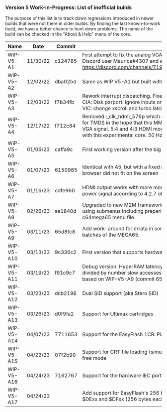 ### Version 5 Work-in-Progress: List of inofficial builds

The purpose of this list is to track down regressions introduced in newer
builds that were not there in older builds. By finding the last known-to-work
build, we have a better chance to hunt down problems. The name of the build
can be checked in the "About & Help" menu of the core.

| Name        | Date     | Commit  | Comment
|-------------|----------|---------|--------------------------------------
| WIP-V5-A1   | 11/30/22 | c124785 | First attempt to fix the analog VGA display challenge ("underwater" waving screen effect) discovered by Discord user Maurice#4307 and as described here: https://discord.com/channels/719326990221574164/794775503818588200/1045984002634428427
| WIP-V5-A2   | 12/02/22 | dba02bd | Same as WIP V5-A1 but built with Vivado 2022.2
| WIP-V5-A3   | 12/03/22 | f7b34fb | Rework interrupt dispatching. Fixed frequency-ratio bug in HDMI-Flicker-Free mode. Refactor audio clock. CIA: Disk parport: ignore inputs on pins configured as output. CIA: fix timer reset values (Arctic Shipwreck). VIC: change xscroll and turbo latch time.
| WIP-V5-A4   | 12/17/22 | f712c84 | Removed i_clk_hdmi_576p which generates 27.00 MHz for 576p @ 50 Hz and 5x27.00 MHz = 135.0 MHz for TMDS in the hope that this MMCM is the root cause of the "signal noise" that apparently disturbs the VGA signal. 5:4 and 4:3 HDMI modes, as well as the 60 Hz mode of 16:9 and DVI are not working any more with this experimental core. 50 Hz 720p HDMI does work.
| WIP-V5-A5   | 01/06/23 | caffa9c | First working version after the big refactoring to align the C64 core and the M2M framework
| WIP-V5-A6   | 01/07/23 | 6150985 | Identical with A5, but with a fixed regression introduced by the refactoring: In 5:4 and 4:3 modes, the file browser did not fit on the screen
| WIP-V5-A7   | 01/16/23 | cdfe960 | HDMI output works with more monitors, frame grabbers, switches, etc. than before: Asserting the +5V power signal according to 4.2.7 of the HDMI specification version 1.4b
| WIP-V5-A8   | 02/26/23 | aa1840d | Upgraded to new M2M framework containing the refactored menu system: More clearly arranged menu using submenus including preparing the menu for the new Expansion Port features. Needs a new c64mega65 menu file.
| WIP-V5-A9   | 03/11/23 | 65d8fc8 | Add work-around for errata in some HyperRAM devices: This improves the REU experience on newer batches of the MEGA65.
| WIP-V5-A10  | 03/13/23 | 9c336c2 | First version that supports hardware cartridges in the MEGA65's expansion port
| WIP-V5-A11  | 03/19/23 | f91c9c7 | Debug version: HyperRAM latency information is shown at the top of the screen: Number of fast accesses divided by number slow accesses in the last few seconds. The higher the numbers the better. The core is based on WIP-V5-A9 (commit 65d8fc8), i.e. it does not have the features of WIP-V5-A10.
| WIP-V5-A12  | 03/23/23 | dcb2196 | Dual SID support (aka Stero SID)
| WIP-V5-A13  | 03/26/23 | d0f9fa2 | Support for Ultimax cartridges
| WIP-V5-A14  | 04/07/23 | 7711653 | Support for the EasyFlash 1CR: Play games and also flash the cartridge using your MEGA65
| WIP-V5-A15  | 04/22/23 | 07f2b90 | Support for CRT file loading (simulated cartridges) and direct PRG file loading; fully dynamic HDMI flicker-free mode
| WIP-V5-A16  | 04/24/23 | 7162767 | Support for the hardware IEC port of the MEGA65: Connect disk drives, printers, SD2IEC, etc.
| WIP-V5-A17  | 04/24/23 |         | Add support for EasyFlash's 256 bytes of RAM or in general support for cartridge RAM that is located at $DExx and $DFxx (256 bytes each)
